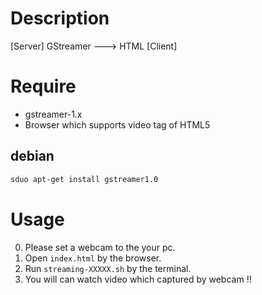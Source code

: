 # Description

[Server] GStreamer ---> HTML [Client]

# Require

- gstreamer-1.x
- Browser which supports video tag of HTML5

## debian

```sh
sduo apt-get install gstreamer1.0
```

# Usage

0. Please set a webcam to the your pc.
1. Open `index.html` by the browser.
2. Run `streaming-XXXXX.sh` by the terminal.
3. You will can watch video which captured by webcam !!
